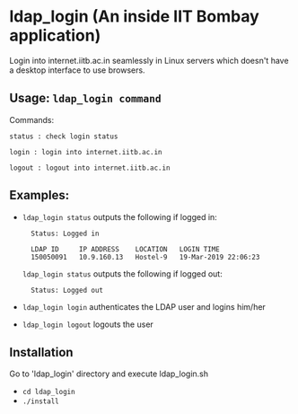 # ldap_login (An inside IIT Bombay application)
Login into internet.iitb.ac.in seamlessly in Linux servers which doesn't have a desktop interface to use browsers.

## Usage: `ldap_login command`

Commands:

	status : check login status

	login : login into internet.iitb.ac.in

	logout : logout into internet.iitb.ac.in
	
## Examples: 

- `ldap_login status` outputs the following if logged in:

		Status: Logged in

		LDAP ID     IP ADDRESS    LOCATION   LOGIN TIME
		150050091   10.9.160.13   Hostel-9   19-Mar-2019 22:06:23

	`ldap_login status` outputs the following if logged out:

		Status: Logged out

- `ldap_login login` authenticates the LDAP user and logins him/her

- `ldap_login logout` logouts the user

## Installation
Go to 'ldap_login' directory and execute ldap_login.sh
- `cd ldap_login`
- `./install`
